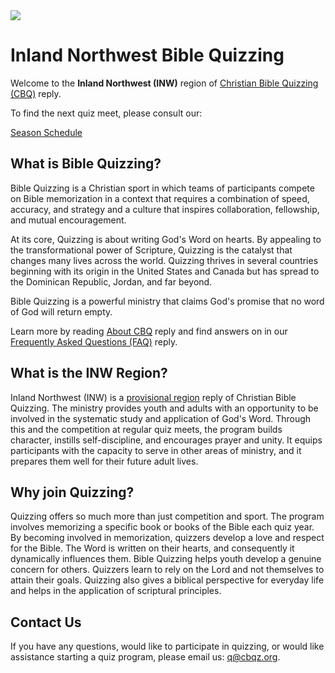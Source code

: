 <!-- docs:hide_top_photo -->
<img src="/idaho_relief_location_map.svg" class="page_photo border">

# Inland Northwest Bible Quizzing

Welcome to the **Inland Northwest (INW)** region of [Christian Bible Quizzing (CBQ)](*/)
<span class="material-symbols-outlined middle size">reply</span>.

To find the next quiz meet, please consult our:

<a class="button colored" href="/meet/schedule">Season Schedule</a>

## What is Bible Quizzing?

Bible Quizzing is a Christian sport in which teams of participants compete on Bible memorization in a context that requires a combination of speed, accuracy, and strategy and a culture that inspires collaboration, fellowship, and mutual encouragement.

At its core, Quizzing is about writing God's Word on hearts. By appealing to the transformational power of Scripture, Quizzing is the catalyst that changes many lives across the world. Quizzing thrives in several countries beginning with its origin in the United States and Canada but has spread to the Dominican Republic, Jordan, and far beyond.

Bible Quizzing is a powerful ministry that claims God's promise that no word of God will return empty.

Learn more by reading
[About CBQ](*/about_CBQ.md)
<span class="material-symbols-outlined middle size">reply</span>
and find answers on in our
[Frequently Asked Questions (FAQ)](*/FAQs.md)
<span class="material-symbols-outlined middle size">reply</span>.

## What is the INW Region?

Inland Northwest (INW) is a [provisional region](*/governance/regions.md)
<span class="material-symbols-outlined middle size">reply</span>
of Christian Bible Quizzing. The ministry provides youth and adults with an opportunity to be involved in the systematic study and application of God's Word. Through this and the competition at regular quiz meets, the program builds character, instills self-discipline, and encourages prayer and unity. It equips participants with the capacity to serve in other areas of ministry, and it prepares them well for their future adult lives.

## Why join Quizzing?

Quizzing offers so much more than just competition and sport. The program involves memorizing a specific book or books of the Bible each quiz year. By becoming involved in memorization, quizzers develop a love and respect for the Bible. The Word is written on their hearts, and consequently it dynamically influences them. Bible Quizzing helps youth develop a genuine concern for others. Quizzers learn to rely on the Lord and not themselves to attain their goals. Quizzing also gives a biblical perspective for everyday life and helps in the application of scriptural principles.

## Contact Us

If you have any questions, would like to participate in quizzing, or would like assistance starting a quiz program, please email us: [q@cbqz.org](mailto:q@cbqz.org).
